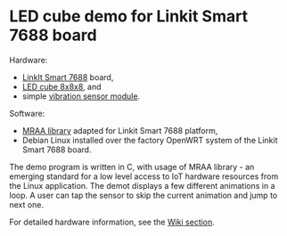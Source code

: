 # LED cube demo for Linkit Smart 7688 board

Hardware:
* [LinkIt Smart 7688](http://www.seeedstudio.com/wiki/LinkIt_Smart_7688) board,
* [LED cube 8x8x8](http://8x8x8ledcube.blogspot.com/), and
* simple [vibration sensor module](http://henrysbench.capnfatz.com/henrys-bench/arduino-sensors-and-input/ky-002-arduino-vibration-shake-sensor-manual-and-tutorial/).

Software:
* [MRAA library](https://github.com/sergev/mraa) adapted for Linkit Smart 7688 platform,
* Debian Linux installed over the factory OpenWRT system of the Linkit Smart 7688 board.

The demo program is written in C, with usage of MRAA library - an emerging
standard for a low level access to IoT hardware resources from the Linux
application.  The demot displays a few different animations in a loop.
A user can tap the sensor to skip the current animation and jump to next one.

For detailed hardware information, see the
[Wiki section](https://github.com/sergev/linkit-cube-demo/wiki/Hardware-information).
